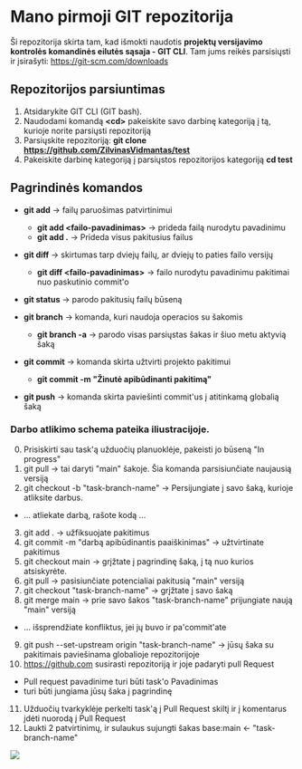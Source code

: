 # Mano pirmoji GIT repozitorija

Ši repozitorija skirta tam, kad išmokti naudotis **projektų versijavimo kontrolės komandinės eilutės sąsaja - GIT CLI**. Tam jums reikės parsisiųsti ir įsirašyti:
https://git-scm.com/downloads

## Repozitorijos parsiuntimas

1. Atsidarykite GIT CLI (GIT bash).
2. Naudodami komandą **&lt;cd&gt;** pakeiskite savo darbinę kategoriją į tą, kurioje norite parsiųsti repozitoriją
3. Parsiųskite repozitoriją:
  **git clone https://github.com/ZilvinasVidmantas/test**
4. Pakeiskite darbinę kategoriją į parsiųstos repozitorijos kategoriją
  **cd test**

## Pagrindinės komandos

- **git add** -> failų paruošimas patvirtinimui
  - **git add &lt;failo-pavadinimas&gt;**  -> prideda failą nurodytu pavadinimu
  - **git add .** -> Prideda visus pakitusius failus

- **git diff** -> skirtumas tarp dviejų failų, ar dviejų to paties failo versijų
  - **git diff &lt;failo-pavadinimas&gt;** ->  failo nurodytu pavadinimu pakitimai nuo paskutinio commit'o

- **git status** -> parodo pakitusių failų būseną

- **git branch** -> komanda, kuri naudoja operacios su šakomis
  - **git branch -a** -> parodo visas parsiųstas šakas ir šiuo metu aktyvią šaką

- **git commit** -> komanda skirta užtvirti projekto pakitimui
  - **git commit -m "Žinutė apibūdinanti pakitimą"**
  
- **git push** -> komanda skirta paviešinti commit'us į atitinkamą globalią šaką

### Darbo atlikimo schema pateika iliustracijoje.

0. Prisiskirti sau task'ą užduočių planuoklėje, pakeisti jo būseną "In progress"
1. git pull → tai daryti "main" šakoje. Šia komanda parsisiunčiate naujausią versiją
2. git checkout -b "task-branch-name" → Persijungiate į savo šaką, kurioje atliksite darbus.
  * ... atliekate darbą, rašote kodą ...
3. git add . → užfiksuojate pakitimus
4. git commit -m "darbą apibūdinantis paaiškinimas" → užtvirtinate pakitimus
5. git checkout main →  grįžtate į pagrindinę šaką, į tą nuo kurios atsiskyrėte.
6. git pull → pasisiunčiate potencialiai pakitusią "main" versiją
7. git checkout "task-branch-name" → grįžtate į savo šaką
8. git merge main → prie savo šakos "task-branch-name" prijungiate naują "main" versiją
  * ... išsprendžiate konfliktus, jei jų buvo ir pa'commit'ate
9. git push --set-upstream origin "task-branch-name" → jūsų šaka su pakitimais paviešinama globalioje repozitorijoje
10. https://github.com susirasti repozitoriją ir joje padaryti pull Request
  * Pull request pavadinime turi būti task'o Pavadinimas
  * turi būti jungiama jūsų šaka į pagrindinę
11. Užduočių tvarkyklėje perkelti task'ą į Pull Request skiltį ir į komentarus įdėti nuorodą į Pull Request
12. Laukti 2 patvirtinimų, ir sulaukus sujungti šakas
       base:main ← "task-branch-name"

![](./task%workflow%scheme/git-branching-workflow2.png)
